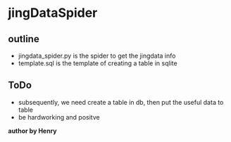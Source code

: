 # jingDataSpider
## outline
- jingdata_spider.py is the spider to get the jingdata info
- template.sql is the template of creating a table in sqlite
## ToDo 
- subsequently, we need create a table in db, then put the useful data to table
- be hardworking and positve

**author by Henry**
